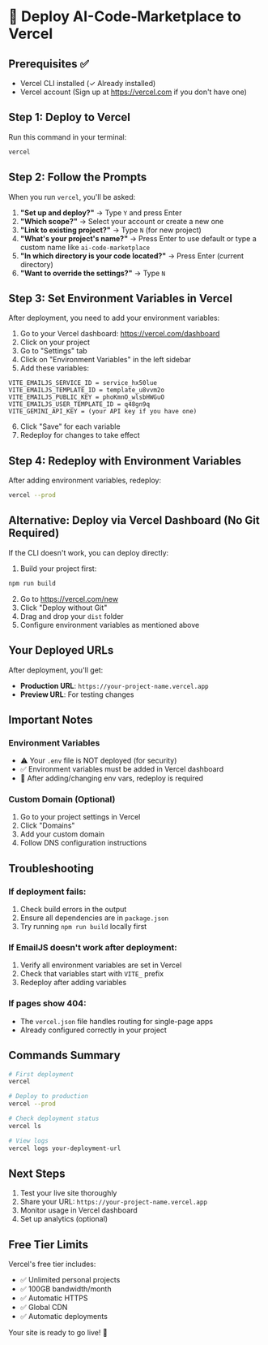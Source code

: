 # 🚀 Deploy AI-Code-Marketplace to Vercel

## Prerequisites ✅
- Vercel CLI installed (✓ Already installed)
- Vercel account (Sign up at https://vercel.com if you don't have one)

## Step 1: Deploy to Vercel

Run this command in your terminal:
```bash
vercel
```

## Step 2: Follow the Prompts

When you run `vercel`, you'll be asked:

1. **"Set up and deploy?"** → Type `Y` and press Enter
2. **"Which scope?"** → Select your account or create a new one
3. **"Link to existing project?"** → Type `N` (for new project)
4. **"What's your project's name?"** → Press Enter to use default or type a custom name like `ai-code-marketplace`
5. **"In which directory is your code located?"** → Press Enter (current directory)
6. **"Want to override the settings?"** → Type `N`

## Step 3: Set Environment Variables in Vercel

After deployment, you need to add your environment variables:

1. Go to your Vercel dashboard: https://vercel.com/dashboard
2. Click on your project
3. Go to "Settings" tab
4. Click on "Environment Variables" in the left sidebar
5. Add these variables:

```
VITE_EMAILJS_SERVICE_ID = service_hx50lue
VITE_EMAILJS_TEMPLATE_ID = template_u8vvm2o
VITE_EMAILJS_PUBLIC_KEY = phoKmnO_wlsbHWGuO
VITE_EMAILJS_USER_TEMPLATE_ID = q48gn9q
VITE_GEMINI_API_KEY = (your API key if you have one)
```

6. Click "Save" for each variable
7. Redeploy for changes to take effect

## Step 4: Redeploy with Environment Variables

After adding environment variables, redeploy:
```bash
vercel --prod
```

## Alternative: Deploy via Vercel Dashboard (No Git Required)

If the CLI doesn't work, you can deploy directly:

1. Build your project first:
```bash
npm run build
```

2. Go to https://vercel.com/new
3. Click "Deploy without Git"
4. Drag and drop your `dist` folder
5. Configure environment variables as mentioned above

## Your Deployed URLs

After deployment, you'll get:
- **Production URL**: `https://your-project-name.vercel.app`
- **Preview URL**: For testing changes

## Important Notes

### Environment Variables
- ⚠️ Your `.env` file is NOT deployed (for security)
- ✅ Environment variables must be added in Vercel dashboard
- 🔄 After adding/changing env vars, redeploy is required

### Custom Domain (Optional)
1. Go to your project settings in Vercel
2. Click "Domains"
3. Add your custom domain
4. Follow DNS configuration instructions

## Troubleshooting

### If deployment fails:
1. Check build errors in the output
2. Ensure all dependencies are in `package.json`
3. Try running `npm run build` locally first

### If EmailJS doesn't work after deployment:
1. Verify all environment variables are set in Vercel
2. Check that variables start with `VITE_` prefix
3. Redeploy after adding variables

### If pages show 404:
- The `vercel.json` file handles routing for single-page apps
- Already configured correctly in your project

## Commands Summary

```bash
# First deployment
vercel

# Deploy to production
vercel --prod

# Check deployment status
vercel ls

# View logs
vercel logs your-deployment-url
```

## Next Steps

1. Test your live site thoroughly
2. Share your URL: `https://your-project-name.vercel.app`
3. Monitor usage in Vercel dashboard
4. Set up analytics (optional)

## Free Tier Limits

Vercel's free tier includes:
- ✅ Unlimited personal projects
- ✅ 100GB bandwidth/month
- ✅ Automatic HTTPS
- ✅ Global CDN
- ✅ Automatic deployments

Your site is ready to go live! 🎉
